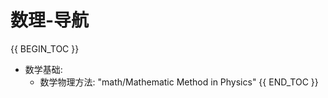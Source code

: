 # 数理-导航

{{ BEGIN_TOC }}
- 数学基础:
    - 数学物理方法: "math/Mathematic Method in Physics"
    {{ END_TOC }}